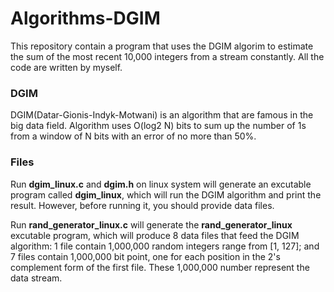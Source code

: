 # Algorithms-DGIM
This repository contain a program that uses the DGIM algorim to estimate the sum of the most recent 10,000 integers from a stream constantly. All the code are written by myself.

### DGIM
DGIM(Datar-Gionis-Indyk-Motwani) is an algorithm that are famous in the big data field. Algorithm uses O(log2 N) bits to sum up the number of 1s from a window of N bits with an error of no more than 50%.

### Files
Run **dgim_linux.c** and **dgim.h** on linux system will generate an excutable program called **dgim_linux**, which will run the DGIM algorithm and print the result. However, before running it, you should provide data files.

Run **rand_generator_linux.c** will generate the **rand_generator_linux** excutable program, which will produce 8 data files that feed the DGIM algorithm: 1 file contain 1,000,000 random integers range from [1, 127]; and 7 files contain 1,000,000 bit point, one for each position in the 2's complement form of the first file. These 1,000,000 number represent the data stream.  
